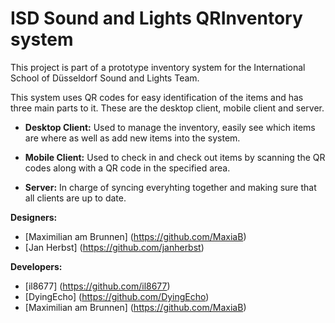 # ISD Sound and Lights QRInventory system

This project is part of a prototype inventory system for the International School of Düsseldorf Sound and Lights Team.

This system uses QR codes for easy identification of the items and has three main parts to it. These are the desktop client, mobile client and server.

* **Desktop Client:** Used to manage the inventory, easily see which items are where as well as add new items into the system.

* **Mobile Client:** Used to check in and check out items by scanning the QR codes along with a QR code in the specified area.

* **Server:** In charge of syncing everyhting together and making sure that all clients are up to date.

**Designers:**
* [Maximilian am Brunnen] (https://github.com/MaxiaB)
* [Jan Herbst] (https://github.com/janherbst)

**Developers:**
* [il8677] (https://github.com/il8677)
* [DyingEcho] (https://github.com/DyingEcho)
* [Maximilian am Brunnen] (https://github.com/MaxiaB)
